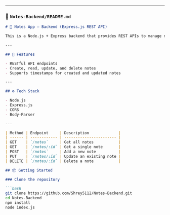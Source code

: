 
---

### 📁 `Notes-Backend/README.md`

```markdown
# 📝 Notes App – Backend (Express.js REST API)

This is a Node.js + Express backend that provides REST APIs to manage notes with basic in-memory storage.

---

## 🚀 Features

- RESTful API endpoints
- Create, read, update, and delete notes
- Supports timestamps for created and updated notes

---

## ⚙️ Tech Stack

- Node.js
- Express.js
- CORS
- Body-Parser

---

| Method | Endpoint     | Description             |
| ------ | ------------ | ----------------------- |
| GET    | `/notes`     | Get all notes           |
| GET    | `/notes/:id` | Get a single note       |
| POST   | `/notes`     | Add a new note          |
| PUT    | `/notes/:id` | Update an existing note |
| DELETE | `/notes/:id` | Delete a note           |

## 📦 Getting Started

### Clone the repository

```bash
git clone https://github.com/Shrey5112/Notes-Backend.git
cd Notes-Backend
npm install
node index.js
